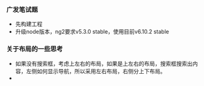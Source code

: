 ### 广发笔试题
* 先构建工程
* 升级node版本，ng2要求v5.3.0 stable，使用目前v6.10.2 stable
### 关于布局的一些思考
* 如果没有搜索框，考虑上左右的布局，如果是上左右的布局，搜索框搜索出内容，左侧如何显示导航，所以采用左右布局，右侧分上下布局。
* 